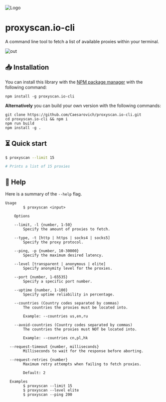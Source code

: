 ![Logo](https://www.proxyscan.io/images/logo.png)

# proxyscan.io-cli

A command line tool to fetch a list of available proxies within your terminal.

![out](https://user-images.githubusercontent.com/38408878/175573941-3fb8405a-6df8-408d-a1dc-e105e548590c.gif)

## 📥 Installation

You can install this library with the [NPM package manager](https://www.npmjs.com/) with the following command:

```
npm install -g proxyscan.io-cli
```

**Alternatively** you can build your own version with the following commands:

```
git clone https://github.com/Caesarovich/proxyscan.io-cli.git
cd proxyscan.io-cli && npm i
npm run build
npm install -g .
```

## ⏳ Quick start

```bash
$ proxyscan --limit 15

# Prints a list of 15 proxies
```

## 📔 Help

Here is a summary of the `--help` flag.

```
Usage
		$ proxyscan <input>

	Options

	--limit, -l {number, 1-50}
		Specify the amount of proxies to fetch.

	--type, -t [http | https | socks4 | socks5]
		Specify the proxy protocol.

	--ping, -p {number, 10-30000}
		Specify the maximum desired latency.

	--level [transparent | anonymous | elite]
		Specify anonymity level for the proxies.

	--port {number, 1-65535}
		Specify a specific port number.

	--uptime {number, 1-100}
		Specify uptime reliability in percentage.

	--countries (Country codes separated by commas)
		The countries the proxies must be located into.

		Example: --countries us,en,ru

	--avoid-countries (Country codes separated by commas)
		The countries the proxies must NOT be located into.

		Example: --countries cn,pl,hk

  --request-timeout {number, milliseconds}
		Milliseconds to wait for the response before aborting.

  --request-retries {number}
		Maximum retry attempts when failing to fetch proxies.

		Default: 2

  Examples
		$ proxyscan --limit 15
		$ proxyscan --level elite
		$ proxyscan --ping 200
```
